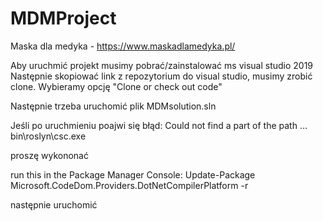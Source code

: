# MDMProject
Maska dla medyka - https://www.maskadlamedyka.pl/

Aby uruchmić projekt musimy pobrać/zainstalować ms visual studio 2019
Następnie skopiować link z repozytorium do visual studio, musimy zrobić clone. 
Wybieramy opcję "Clone or check out code"

Następnie trzeba uruchomić plik MDMsolution.sln

Jeśli po uruchmieniu poajwi się błąd:
Could not find a part of the path … bin\roslyn\csc.exe

proszę wykononać

run this in the Package Manager Console:
Update-Package Microsoft.CodeDom.Providers.DotNetCompilerPlatform -r

następnie uruchomić
